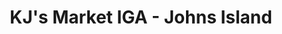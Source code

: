 ---
title: "KJ's Market IGA - Johns Island"
url: /johns-island/kjs-market-iga-johns-island/
shop: supermarket
---